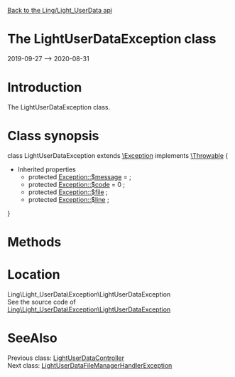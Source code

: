 [Back to the Ling/Light_UserData api](https://github.com/lingtalfi/Light_UserData/blob/master/doc/api/Ling/Light_UserData.md)



The LightUserDataException class
================
2019-09-27 --> 2020-08-31






Introduction
============

The LightUserDataException class.



Class synopsis
==============


class <span class="pl-k">LightUserDataException</span> extends [\Exception](http://php.net/manual/en/class.exception.php) implements [\Throwable](http://php.net/manual/en/class.throwable.php) {

- Inherited properties
    - protected  [Exception::$message](#property-message) =  ;
    - protected  [Exception::$code](#property-code) = 0 ;
    - protected  [Exception::$file](#property-file) ;
    - protected  [Exception::$line](#property-line) ;

}






Methods
==============






Location
=============
Ling\Light_UserData\Exception\LightUserDataException<br>
See the source code of [Ling\Light_UserData\Exception\LightUserDataException](https://github.com/lingtalfi/Light_UserData/blob/master/Exception/LightUserDataException.php)



SeeAlso
==============
Previous class: [LightUserDataController](https://github.com/lingtalfi/Light_UserData/blob/master/doc/api/Ling/Light_UserData/Controller/LightUserDataController.md)<br>Next class: [LightUserDataFileManagerHandlerException](https://github.com/lingtalfi/Light_UserData/blob/master/doc/api/Ling/Light_UserData/Exception/LightUserDataFileManagerHandlerException.md)<br>
